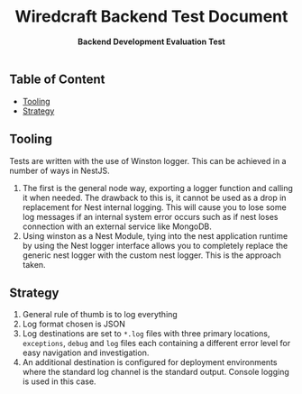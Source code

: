 <h1 align="center">Wiredcraft Backend Test Document</h1>
<div align="center">
  <strong>Backend Development Evaluation Test</strong>
</div>
<br />

## Table of Content
* [Tooling](#tooling)
* [Strategy](#strategy)

## Tooling
Tests are written with the use of Winston logger. This can be achieved in a number of ways in NestJS.

1. The first is the general node way, exporting a logger function and calling it when needed. The drawback to this is, it cannot be used as a drop in replacement for Nest internal logging. This will cause you to lose some log messages if an internal system error occurs such as if nest loses connection with an external service like MongoDB.
2. Using winston as a Nest Module, tying into the nest application runtime by using the Nest logger interface allows you to completely replace the generic nest logger with the custom nest logger. This is the approach taken.

## Strategy
1. General rule of thumb is to log everything
2. Log format chosen is JSON
3. Log destinations are set to `*.log` files with three primary locations, `exceptions`, `debug` and `log` files each containing a different error level for easy navigation and investigation.
4. An additional destination is configured for deployment environments where the standard log channel is the standard output. Console logging is used in this case.


